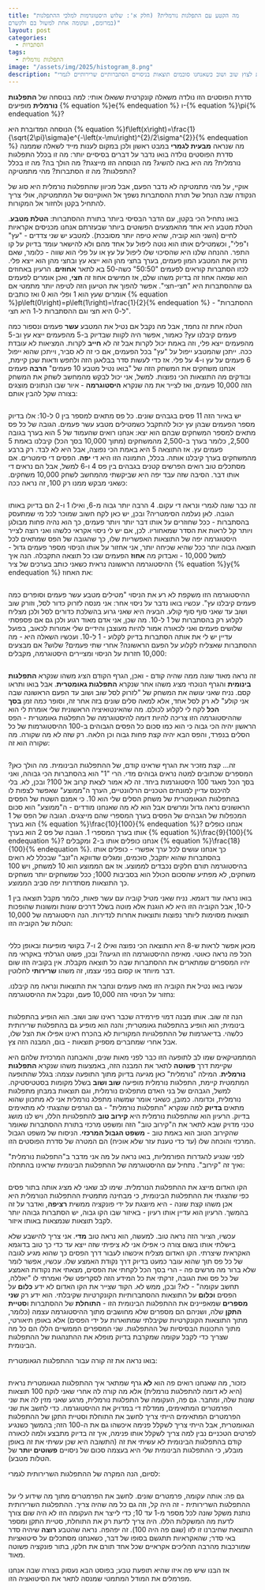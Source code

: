 ```yaml
---
title: "מה הקטע עם התפלגות נורמלית? (חלק א': שלוש היסטוגרמות למלכי ההתפלגות
במרומם, ועקומה אחת למשול בם ולקשרם)"
layout: post
categories:
  - הסתברות
tags:
  - התפלגות נורמלית
image: "/assets/img/2025/histogram_8.png"
description: "על עקומה מסתורית שמתעקשת לצוץ שוב ושוב כשאנחנו סוכמים תוצאות בניסויים הסתברותיים שרירותיים לגמרי"
---
```


סדרת הפוסטים הזו נולדה משאלה קונקרטית ששאלו אותי: למה בנוסחה של <strong>התפלגות נורמלית</strong> מופיעים {% equation %}e{% endequation %} ו-{% equation %}\pi{% endequation %}?

הנוסחה המדוברת היא {% equation %}f\left(x\right)=\frac{1}{\sqrt{2\pi}\sigma}e^{-\left(x-\mu\right)^{2}/2\sigma^{2}}{% endequation %} מה שנראה <strong>מבעית לגמרי</strong> במבט ראשון ולכן במקום לענות מייד לשאלה שממנה סדרת הפוסטים נולדה בואו נדבר על דברים בסיסיים יותר: מה זו בכלל התפלגות נורמלית? מה היא באה להשיג? מה הנוסחה הזו מייצגת? מה הולך בה? מה זו בכלל התפלגות? מה זו הסתברות? מהי מתמטיקה?

אוקיי, על מהי מתמטיקה לא נדבר הפעם, אבל מכיוון שהתפלגות נורמלית היא סוג של הנקודה שבה הנחל של תורת ההסתברות נשפך אל האוקיינוס של המתמטיקה, אולי צריך להתחיל בקטן ולחזור אל המקורות.

בואו נתחיל הכי בקטן, עם הדבר הבסיסי ביותר בתורת ההסתברות: <strong>הטלת מטבע</strong>. הטלת מטבע היא אחד מהאמצעים הפשוטים ביותר שבעזרתם אנחנו מכניסים אקראיות לחיים (השני הוא קוביה, שהיא טיפה יותר מסובכת). למטבע יש שני צדדים - "עץ" ו"פלי", וכשמטילים אותו הוא נוטה ליפול על אחד מהם ולא להישאר עומד בדיוק על קו התפר. ההנחה שלנו היא שהסיכוי שלו ליפול על עץ או על פלי הוא שווה - כלומר, שאם נזרוק את המטבע המון פעמים, בערך בחצי מהן הוא ייצא עץ ובחצי מהן הוא ייצא פלי. לכזו הסתברות קוראים לפעמים "50:50" כשה-50 בא לתאר <strong>אחוזים</strong>. הרעיון באחוזים הוא שמאה אחוז זה בדיוק משהו שלם, אז חמישים אחוז זה <strong>חצי</strong>, ואכן אומרים לפעמים גם שההסתברות היא "חצי-חצי". אפשר להפוך את הטיעון הזה לטיפה יותר מתמטי אם אומרים שעץ הוא 1 ופלי הוא 0 ואז כותבים {% equation %}p\left(0\right)=p\left(1\right)=\frac{1}{2}{% endequation %} - "ההסתברות ל-0 היא חצי וגם ההסתברות ל-1 היא חצי".

הטלה אחת זה נחמד, אבל מה נקבל אם נטיל את המטבע <strong>עשר</strong> פעמים ונספור כמה פעמים קיבלנו עץ? כאמור, אפשר היה לקוות שבדיוק ב-5 מהפעמים ייצא עץ וב-5 מהפעמים ייצא פלי, וזה באמת יכול לקרות אבל זה לא <strong>חייב</strong> לקרות. המציאות לא עובדת ככה. ייתכן שהמטבע ייפול על "עץ" בכל הפעמים, אם כי זה לא סביר, וייתכן שהוא ייפול 6 פעמים על עץ ו-4 על פלי. אז כדי לעשות סדר בבלאגן הזה ולחפש ודאות שכן קיימת, אנחנו משחקים את המשחק הזה של "בואו נטיל מטבע 10 פעמים" <strong>הרבה</strong> פעמים ובודקים מה התוצאות הכי נפוצות. למשל, אני יכול לבקש מהמחשב לשחק את המשחק הזה 10,000 פעמים, ואז לצייר את מה שנקרא <strong>היסטוגרמה</strong> - איור שבו הנתונים מוצגים בצורה שקל להבין אותם:

<img src="{{site.baseurl}}{{site.post_images}}/2025/histogram_1.png" alt=""/>

יש באיור הזה 11 פסים בגבהים שונים. כל פס מתאים למספר בין 0 ל-10: אלו בדיוק מספר הפעמים שבהן עץ יכול להתקבל כשמטילים מטבע עשר פעמים. הגובה של כל פס מתאים למספר המשחקים שבהם הוא יצא: אנחנו רואים שהעמוד של 5 הוא בערך בגובה 2,500, כלומר בערך ב-2,500 מהמשחקים (מתוך 10,000 בסך הכל) קיבלנו באמת 5 פעמים עץ. אז התוצאה 5 היא באמת הכי נפוצה, אבל היא לא לבד. רק ברבע מהמשחקים בערך קיבלנו אותה. בכלל, התמונה הזו היא די <strong>יפה</strong>. הפסים די סימטרים. אם מסתכלים טוב רואים הפרשים קטנים בגבהים בין פס 4 ו-6 למשל, אבל הם נראים די אותו דבר. הסיבה שזה עבד יפה היא שביקשתי מהמחשב לשחק 10,000 משחקים. כשאני מבקש ממנו רק 100, זה נראה ככה:

<img src="{{site.baseurl}}{{site.post_images}}/2025/histogram_2.png" alt=""/>

זה כבר שונה לגמרי ונראה די עקום. 4 הרבה יותר גבוה מ-6, ואילו 1 ו-2 הם בדיוק באותו הגובה. לאן נעלמה הסימטריה? ובכן, יש כאן לקח חשוב שמוכר לכל מי שמתעסק בהסתברות - ככל שחוזרים על אותו דבר יותר ויותר פעמים, כך הוא נהיה פחות מבולגן ויותר קל לראות את הסדר שמאחוריו. לכן, אם יש לי ניסוי אקראי כלשהו ואני רוצה לצייר היסטוגרמה יפה של התוצאות האפשריות שלו, כך שהגובה של הפס שמתאים לכל תוצאה גבוה יותר ככל שהיא שכיחה יותר, אני אחזור על אותו הניסוי מספר פעמים גדול - למשל 10,000 - ואבדוק מה <strong>אחוז</strong> הפעמים שבו כל תוצאה התקבלה. הנה איך ההיסטוגרמה הראשונה נראית כשאני כותב בערכים של ציר {% equation %}y{% endequation %} את האחוז:

<img src="{{site.baseurl}}{{site.post_images}}/2025/histogram_3.png" alt=""/>

ההיסטוגרמה הזו משקפת לא רע את הניסוי "מטילים מטבע עשר פעמים וסופרים כמה פעמים קיבלנו עץ". עכשיו בואו נדבר על ניסוי אחר: אני מנסה לזרוק כדור לסל, וזורק שוב ושוב עד שאני סוף סוף קולע. הבעיה היא שאני גרוע בהשלכת כדורים לסל ולכן מצליח לקלוע רק בהסתברות של 1 ל-10. מה שכן, אני אדם מאוד רגוע ולכן גם אם פספסתי שלושים פעמים ואני לכאורה אמור להיות מעוצבן והידיים שלי אמורות לכאוב, בפועל עדיין יש לי את אותה הסתברות בדיוק לקלוע - 1 ל-10. ועכשיו השאלה היא - מה ההסתברות שאצליח לקלוע על הפעם הראשונה? אחרי שתי פעמים? שלוש? אם מבצעים 10,000 חזרות על הניסוי ומציירים היסטוגרמה, מקבלים:

<img src="{{site.baseurl}}{{site.post_images}}/2025/histogram_4.png" alt=""/>

זה נראה מאוד שונה ממה שהיה קודם - ואכן, הגרף הקודם הציג משהו שנקרא <strong>התפלגות בינומית</strong> והגרף הנוכחי מציג משהו אחר שנקרא <strong>התפלגות גאומטרית</strong>. אבל בואו ותראו קסם. נניח שאני עושה את המשחק של "לזרוק לסל שוב ושוב עד הפעם הראשונה שבה אני קולע" לא רק לסל אחד, אלא למאה סלים שונים בזה אחר זה, וסופר כמה זמן <strong>בסך הכל</strong> לקח לי לקלוע לכולם. מה שהאינטואיציה הראשונית שלי אומרת לי הוא שההיסטוגרמה הזו צריכה להיות דומה להיסטוגרמה של התפלגות גאומטרית - הפס הראשון יהיה הכי גבוה כי הוא כמו סכום כל הפסים הגבוהים ב-100 ההיסטוגרמות של כל הסלים בנפרד, והפס הבא יהיה קצת פחות גבוה וכן הלאה. רק שזה לא מה שקורה. מה שקורה הוא זה:

<img src="{{site.baseurl}}{{site.post_images}}/2025/histogram_5.png" alt=""/>

זה... קצת מזכיר את הגרף שראינו קודם, של ההתפלגות הבינומית. מה הולך כאן? המספרים שכתובים למטה נראים גבוהים מדי. הרי "1" הוא בהסתברות הכי גבוהה, ואני בסך הכל מאגד 100 היסטוגרמות ביחד. זה לא אמור לצאת קרוב אל 100? ובכן, לא. בלי להיכנס עדיין למונחים הטכניים הרלוונטיים, הערך ה"ממוצע" שאפשר לצפות לו בהתפלגות הגאומטרית של משחק הסלים שלי הוא 10. כי אמנם השטח של הפסים הראשונים נראה גדול ומרשים אבל הוא לא מה שאנחנו מודדים - ה"ממוצע" הוא סכום המכפלות של הגבהים של הפסים בערך המספרי שהם מייצגים. הגובה של הפס של 1 הוא בערך {% equation %}\frac{10}{100}{% endequation %}? אנחנו כופלים אותו בערך המספרי 1. הגובה של פס 2 הוא בערך {% equation %}\frac{9}{100}{% endequation %}? אנחנו כופלים אותו ב-2 ומקבלים {% equation %}\frac{18}{100}{% endequation %}. כך אנחנו עושים לכל ערך אפשרי - כופלים אותו בהסתברות שהוא יתקבל, סוכמים, ומגלים שדווקא ה"זנב" שבכלל לא רואים בהיסטוגרמה תורם חלקים נכבדים לממוצע. אז אם הממוצע הוא 10 למשחק, ויש 100 משחקים, לא מפתיע שהסכום הכולל הוא בסביבות 1000; ככל שמשחקים יותר משחקים כך התוצאות מסתדרות יפה סביב הממוצע.

בואו נראה עוד דוגמא. נניח שאני מטיל קוביה עם עשר פאות, כלומר מקבל תוצאה בין 1 ל-10, אבל הקוביה הזו היא לא הוגנת אלא מוטה בשלל דרכים שונות ומשונות שהופכות תוצאות מסוימות ליותר נפוצות ותוצאות אחרות לנדירות. הנה היסטוגרמה של 10,000 הטלות של הקוביה הזו:

<img src="{{site.baseurl}}{{site.post_images}}/2025/histogram_6.png" alt=""/>

מכאן אפשר לראות ש-8 היא התוצאה הכי נפוצה ואילו 2 ו-7 בקושי מופיעות ובאופן כללי הכל פה נראה כאוטי. מאיפה ההיסטוגרמה הזו הגיעה? ובכן, פשוט הגרלתי באקראי מה יהיו המספרים שמתארים את ההסתברות שבה כל תוצאה מקבלת. אין בקוביה הזו שום דבר מיוחד או קסום בפני עצמו, זה משהו <strong>שרירותי</strong> לחלוטין.

עכשיו בואו נטיל את הקוביה הזו מאה פעמים ונחבר את התוצאות ונראה מה קיבלנו. נחזור על הניסוי הזה 10,000 פעם, ונקבל את ההיסטוגרמה:

<img src="{{site.baseurl}}{{site.post_images}}/2025/histogram_7.png" alt=""/>

הנה זה שוב. אותו מבנה דמוי פירמידה שכבר ראינו שוב ושוב. הוא הופיע בהתפלגות בינומית; הוא הופיע בהתפלגות גאומטרית; והנה הוא מופיע גם בהתפלגות שרירותית כלשהי. בדיאגרמות של ההתפלגויות המקוריות לא בהכרח ראינו אפילו את הצל שלו, אבל אחרי שמחברים מספיק תוצאות - בום, המבנה הזה צץ.

המתמטיקאים שמו לב לתופעה הזו כבר לפני מאות שנים, והאבחנה המרכזית שלהם היא שקיימת דרך <strong>פשוטה</strong> לתאר את המבנה הזה, באמצעות משהו שנקרא <strong>התפלגות נורמלית</strong>. המילה "נורמלית" כאן מגיעה בדיוק מתוך התופעה עצמה: בגלל שהתופעה המתמטית קיימת, התפלגות נורמלית מופיעה <strong>שוב ושוב</strong> בשלל מקומות בסטטיסטיקה. למשל, הגבהים של בני האדם מתפלגים נורמלית, וגם תוצאות במבחן מתפלגות נורמלית, וכדומה. כמובן, כשאני אומר שמשהו מתפלג נורמלית אני לא מתכוון שהוא מתאים <strong>בדיוק</strong> למה שנקרא "התפלגות נורמלית" - גם הגרפים שהצגתי לא מתאימים בדיוק. הרעיון הוא שהתפלגות נורמלית היא <strong>קירוב טוב</strong> להתפלגויות הללו, ויש לנו מושג טכני מדויק שבא לתאר את ה"קירוב טוב" הזה ומשפט מרכזי בתורת ההסתברות שאומר שהקירוב הטוב הוא באמת טוב - <strong>משפט הגבול המרכזי</strong>. הניסוח של משפט הגבול המרכזי והוכחה שלו (עד כדי טענת עזר שלא אוכיח) הם המטרה של סדרת הפוסטים הזו.

לפני שנגיע להגדרות הפורמליות, בואו נראה על מה אני מדבר ב"התפלגות נורמלית" ואיך זה "קירוב". נתחיל עם ההיסטוגרמה של ההתפלגות הבינומית שראינו בהתחלה:

<img src="{{site.baseurl}}{{site.post_images}}/2025/histogram_8.png" alt=""/>

הקו האדום מייצג את ההתפלגות הנורמלית. שימו לב שאני לא מציג אותה בתור פסים כפי שהצגתי את ההתפלגות הבינומית, כי מבחינה מתמטית ההתפלגות הנורמלית היא אכן משהו קצת שונה - היא מיוצגת על ידי פונקציה ממשית <strong>רציפה</strong>, ואדבר על זה בהמשך. הרעיון הוא עדיין אותו רעיון - באיזור שבו הקו גבוה, יש הסתברות גבוהה יותר לקבל תוצאות שנמצאות באותו איזור.

עכשיו, הציור הזה נראה טוב. למעשה, הוא נראה טוב <strong>מדי</strong>. אני צריך להישבע שלא בישלתי אותו בשום צורה כי אפילו אני לא ציפיתי שזה ייצא עד כדי כך טוב בדוגמא האקראית שיצרתי. הקו האדום מצליח איכשהו לעבור דרך הפסים כך שהוא מגיע לגובה של כל פס תוך שהוא עובר כמעט בדיוק דרך נקודת האמצע שלו. עכשיו, אפשר לומר שלא ברור מה מרשים פה - הרי בסך הכל לקחתי את הפסים, מצאתי את נקודות האמצע של כל פס ואת הגובה, זרקתי את כל המידע הזה לסקריפט שלי ואמרתי לו "יאללה, תחשב עקומה" - לא? ובכן, ממש לא. הקוד שצייר את הקו האדום לא ידע <strong>כלום</strong> על הפסים <strong>וכלום</strong> על התוצאות ההסתברותיות הקונקרטיות שקיבלתי. הוא ידע רק <strong>שני מספרים</strong> שמאפיינים את ההתפלגות הבינומית הזו - <strong>התוחלת</strong> של ההסתברות ו<strong>סטיית התקן</strong> שלה, ושניהם הם מספרים שלא מחושבים מתוך ההיסטוגרמה עצמה (כלומר, מתוך התוצאות הקונקרטיות שקיבלתי שמתוארות על ידי הפסים) אלא באופן תיאורטי, מתוך התכונות הבסיסיות של ההתפלגות. שני המספרים הממשיים הללו הם כל מה שצריך כדי לקבל עקומה שמקרבת בדיוק מופלא את ההתנהגות של ההתפלגות הבינומית.

בואו נראה את זה קורה עבור ההתפלגות הגאומטרית:

<img src="{{site.baseurl}}{{site.post_images}}/2025/histogram_9.png" alt=""/>

כזכור, מה שאנחנו רואים פה הוא <strong>לא</strong> גרף שמתאר איך ההתפלגות הגאומטרית נראית (היא לא דומה להתפלגות נורמלית) אלא מה קורה לה אחרי שאני לוקח 100 תוצאות שונות שלה, ומחבר. גם פה, העקומה של התפלגות נורמלית, מרגע שאני מזין לה את שני הפרמטרים המתאימים, ממדלת די במדויק את ההיסטוגרמה. כדי לחשב את שני הפרמטרים המתאימים הייתי צריך לחשב את התוחלת וסטיית התקן של ההתפלגות הגאומטרית, אבל הייתי צריך לשקלל פנימה איכשהו גם את ה-100 הזה; בהמשך כשנגיע לפרטים הטכניים נבין למה צריך לשקלל אותו פנימה, איך זה בדיוק מתבצע ולמה לכאורה קודם בהתפלגות הבינומית לא עשיתי את זה (התשובה היא שכן עשיתי את זה באופן מובלע, כי ההתפלגות הבינומית שלי היא בעצמה סכום של ניסויים <strong>פשוטים יותר</strong> של הטלות מטבע).

לסיום, הנה המקרה של ההתפלגות השרירותית לגמרי:

<img src="{{site.baseurl}}{{site.post_images}}/2025/histogram_10.png" alt=""/>

גם פה: אותה עקומה, פרמטרים שונים. לחשב את הפרמטרים מתוך מה שידוע לי על ההתפלגות השרירותית - זה היה קל, וזה גם כל מה שהיה צריך. ההתפלגות השרירותית נותנת משקל שונה לכל מספר מ-1 עד 10; כדי לייצר את העקומה הזו לא היה שום צורך לדעת מה המשקלות הללו. היה צריך לדעת רק את התוחלת, סטיית התקן ומספר התוצאת שחיברנו זו לזו (שגם פה היה 100). זה יפהפה. נראה שהטבע <strong>רוצה</strong> שיהיה סדר באי סדר; שהאקראיות תתגשם בסופו של דבר, כשאנחנו מסתכלים על סיטואציות שמורכבות מהרבה תהליכים אקראיים שכל אחד תורם את חלקו, בתור פונקציה פשוטה מאוד.

אז הבנו שיש פה איזו שהיא תופעת טבע; בפוסט הבא נעסוק בצורה שבה אנחנו מפרמלים את המודל המתמטי שמנסה לתאר את הסיטואציה הזו. 